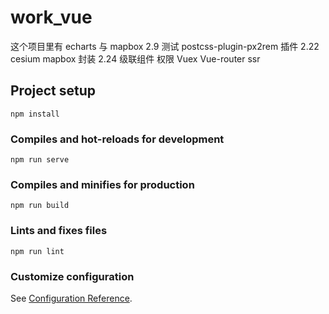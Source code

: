 # work_vue

这个项目里有 echarts 与 mapbox
2.9 测试 postcss-plugin-px2rem 插件
2.22 cesium mapbox 封装
2.24 级联组件 权限 Vuex Vue-router ssr

## Project setup

```
npm install
```

### Compiles and hot-reloads for development

```
npm run serve
```

### Compiles and minifies for production

```
npm run build
```

### Lints and fixes files

```
npm run lint
```

### Customize configuration

See [Configuration Reference](https://cli.vuejs.org/config/).
